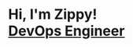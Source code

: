 <h1>Hi, I'm Zippy! <br/><a href="https://www.linkedin.com/in/zipporah-kyusya/">DevOps Engineer</a></h1
